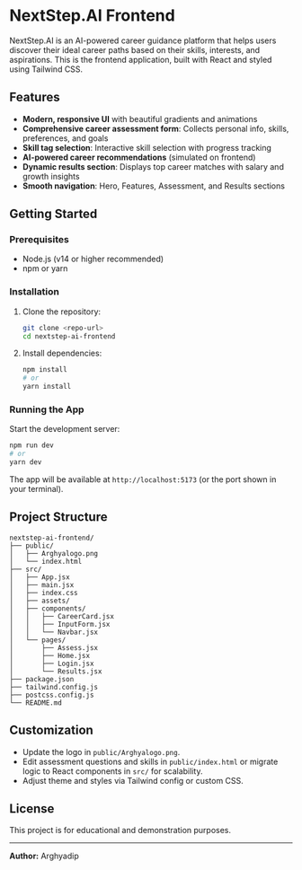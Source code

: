 # NextStep.AI Frontend

NextStep.AI is an AI-powered career guidance platform that helps users discover their ideal career paths based on their skills, interests, and aspirations. This is the frontend application, built with React and styled using Tailwind CSS.

## Features
- **Modern, responsive UI** with beautiful gradients and animations
- **Comprehensive career assessment form**: Collects personal info, skills, preferences, and goals
- **Skill tag selection**: Interactive skill selection with progress tracking
- **AI-powered career recommendations** (simulated on frontend)
- **Dynamic results section**: Displays top career matches with salary and growth insights
- **Smooth navigation**: Hero, Features, Assessment, and Results sections

## Getting Started

### Prerequisites
- Node.js (v14 or higher recommended)
- npm or yarn

### Installation
1. Clone the repository:
   ```sh
   git clone <repo-url>
   cd nextstep-ai-frontend
   ```
2. Install dependencies:
   ```sh
   npm install
   # or
   yarn install
   ```

### Running the App
Start the development server:
```sh
npm run dev
# or
yarn dev
```
The app will be available at `http://localhost:5173` (or the port shown in your terminal).

## Project Structure
```
nextstep-ai-frontend/
├── public/
│   ├── Arghyalogo.png
│   └── index.html
├── src/
│   ├── App.jsx
│   ├── main.jsx
│   ├── index.css
│   ├── assets/
│   ├── components/
│   │   ├── CareerCard.jsx
│   │   ├── InputForm.jsx
│   │   └── Navbar.jsx
│   └── pages/
│       ├── Assess.jsx
│       ├── Home.jsx
│       ├── Login.jsx
│       └── Results.jsx
├── package.json
├── tailwind.config.js
├── postcss.config.js
└── README.md
```

## Customization
- Update the logo in `public/Arghyalogo.png`.
- Edit assessment questions and skills in `public/index.html` or migrate logic to React components in `src/` for scalability.
- Adjust theme and styles via Tailwind config or custom CSS.

## License
This project is for educational and demonstration purposes.

---
**Author:** Arghyadip
